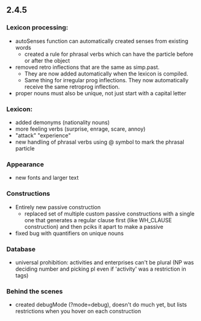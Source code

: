 ## 2.4.5

### Lexicon processing:
- autoSenses function can automatically created senses from existing words
  - created a rule for phrasal verbs which can have the particle before or after the object
- removed retro inflections that are the same as simp.past. 
  - They are now added automatically when the lexicon is compiled. 
  - Same thing for irregular prog inflections. They now automatically receive the same retroprog inflection.
- proper nouns must also be unique, not just start with a capital letter

### Lexicon:
- added demonyms (nationality nouns)
- more feeling verbs (surprise, enrage, scare, annoy)
- "attack" "experience"
- new handling of phrasal verbs using @ symbol to mark the phrasal particle

### Appearance
- new fonts and larger text

### Constructions
- Entirely new passive construction
  - replaced set of multiple custom passive constructions with a single one that generates a regular clause first (like WH_CLAUSE construction) and then pciks it apart to make a passive
- fixed bug with quantifiers on unique nouns

### Database
- universal prohibition: activities and enterprises can't be plural (NP was deciding number and picking pl even if 'activity' was a restriction in tags)

### Behind the scenes
- created debugMode (?mode=debug), doesn't do much yet, but lists restrictions when you hover on each construction